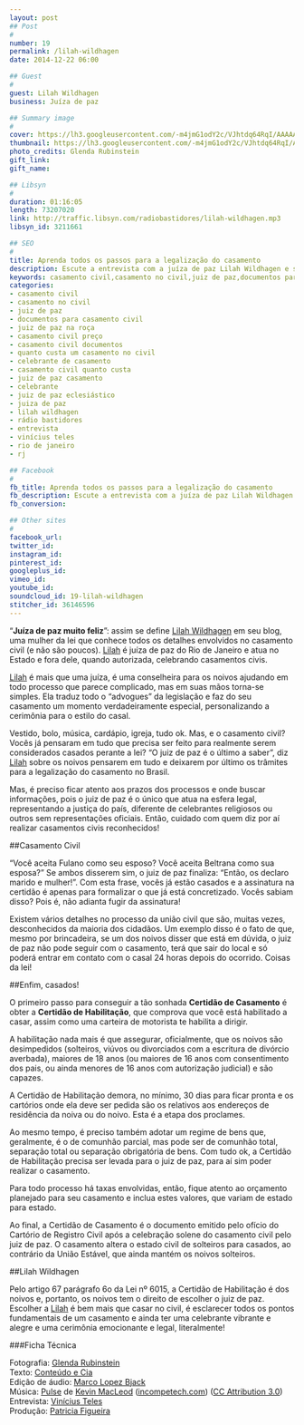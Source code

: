 ```yaml
---
layout: post
## Post
#
number: 19
permalink: /lilah-wildhagen
date: 2014-12-22 06:00

## Guest
#
guest: Lilah Wildhagen
business: Juíza de paz

## Summary image
#
cover: https://lh3.googleusercontent.com/-m4jmG1odY2c/VJhtdq64RqI/AAAAAAAABSk/4KGSglpj-Nc/s800/lilah-wildhaen-juiza-de-paz.jpg
thumbnail: https://lh3.googleusercontent.com/-m4jmG1odY2c/VJhtdq64RqI/AAAAAAAABSk/4KGSglpj-Nc/s800/lilah-wildhaen-juiza-de-paz.jpg
photo_credits: Glenda Rubinstein
gift_link: 
gift_name: 

## Libsyn
#
duration: 01:16:05
length: 73207020
link: http://traffic.libsyn.com/radiobastidores/lilah-wildhagen.mp3
libsyn_id: 3211661

## SEO
#
title: Aprenda todos os passos para a legalização do casamento
description: Escute a entrevista com a juíza de paz Lilah Wildhagen e saiba o que é necessário para formalizar o seu casamento civil.
keywords: casamento civil,casamento no civil,juiz de paz,documentos para casamento civil,juiz de paz na roça,casamento civil preço,casamento civil documentos,quanto custa um casamento no civil,celebrante de casamento,casamento civil quanto custa,juiz de paz casamento,celebrante,juiz de paz eclesiástico,juiza de paz,lilah wildhagen,rádio bastidores,entrevista,vinícius teles,rio de janeiro,rj
categories:
- casamento civil
- casamento no civil
- juiz de paz
- documentos para casamento civil
- juiz de paz na roça
- casamento civil preço
- casamento civil documentos
- quanto custa um casamento no civil
- celebrante de casamento
- casamento civil quanto custa
- juiz de paz casamento
- celebrante
- juiz de paz eclesiástico
- juiza de paz
- lilah wildhagen
- rádio bastidores
- entrevista
- vinícius teles
- rio de janeiro
- rj

## Facebook
#
fb_title: Aprenda todos os passos para a legalização do casamento
fb_description: Escute a entrevista com a juíza de paz Lilah Wildhagen e saiba o que é necessário para formalizar o seu casamento civil.
fb_conversion: 

## Other sites
#
facebook_url: 
twitter_id: 
instagram_id: 
pinterest_id: 
googleplus_id: 
vimeo_id: 
youtube_id: 
soundcloud_id: 19-lilah-wildhagen
stitcher_id: 36146596
---
```

“**Juíza de paz muito feliz**”: assim se define [Lilah Wildhagen][lw] em seu blog, uma mulher da lei que conhece todos os detalhes envolvidos no casamento civil (e não são poucos). [Lilah][lw] é juíza de paz do Rio de Janeiro e atua no Estado e fora dele, quando autorizada, celebrando casamentos civis.

[Lilah][lw] é mais que uma juíza, é uma conselheira para os noivos ajudando em todo processo que parece complicado, mas em suas mãos torna-se simples. Ela traduz todo o “advogues” da legislação e faz do seu casamento um momento verdadeiramente especial, personalizando a cerimônia para o estilo do casal.

Vestido, bolo, música, cardápio, igreja, tudo ok. Mas, e o casamento civil? Vocês já pensaram em tudo que precisa ser feito para realmente serem considerados casados perante a lei? “O juiz de paz é o último a saber”, diz [Lilah][lw] sobre os noivos pensarem em tudo e deixarem por último os trâmites para a legalização do casamento no Brasil. 

Mas, é preciso ficar atento aos prazos dos processos e onde buscar informações, pois o juiz de paz é o único que atua na esfera legal, representando a justiça do país, diferente de celebrantes religiosos ou outros sem representações oficiais. Então, cuidado com quem diz por aí realizar casamentos civis reconhecidos!

##Casamento Civil

“Você aceita Fulano como seu esposo? Você aceita Beltrana como sua esposa?” Se ambos disserem sim, o juiz de paz finaliza: “Então, os declaro marido e mulher!”. Com esta frase, vocês já estão casados e a assinatura na certidão é apenas para formalizar o que já está concretizado. Vocês sabiam disso? Pois é, não adianta fugir da assinatura!

Existem vários detalhes no processo da união civil que são, muitas vezes, desconhecidos da maioria dos cidadãos. Um exemplo disso é o fato de que, mesmo por brincadeira, se um dos noivos disser que está em dúvida, o juiz de paz não pode seguir com o casamento, terá que sair do local e só poderá entrar em contato com o casal 24 horas depois do ocorrido. Coisas da lei!

##Enfim, casados!

O primeiro passo para conseguir a tão sonhada **Certidão de Casamento** é obter a **Certidão de Habilitação**, que comprova que você está habilitado a casar, assim como uma carteira de motorista te habilita a dirigir. 

A habilitação nada mais é que assegurar, oficialmente, que os noivos são desimpedidos (solteiros, viúvos ou divorciados com a escritura de divórcio averbada), maiores de 18 anos (ou maiores de 16 anos com consentimento dos pais, ou ainda menores de 16 anos com autorização judicial) e são capazes.

A Certidão de Habilitação demora, no mínimo, 30 dias para ficar pronta e os cartórios onde ela deve ser pedida são os relativos aos endereços de residência da noiva ou do noivo. Esta é a etapa dos proclames. 

Ao mesmo tempo, é preciso também adotar um regime de bens que, geralmente, é o de comunhão parcial, mas pode ser de comunhão total, separação total ou separação obrigatória de bens. Com tudo ok, a Certidão de Habilitação precisa ser levada para o juiz de paz, para aí sim poder realizar o casamento.

Para todo processo há taxas envolvidas, então, fique atento ao orçamento planejado para seu casamento e inclua estes valores, que variam de estado para estado.

Ao final, a Certidão de Casamento é o documento emitido pelo ofício do Cartório de Registro Civil após a celebração solene do casamento civil pelo juiz de paz. O casamento altera o estado civil de solteiros para casados, ao contrário da União Estável, que ainda mantém os noivos solteiros.

##Lilah Wildhagen

Pelo artigo 67 parágrafo 6o da Lei nº 6015, a Certidão de Habilitação é dos noivos e, portanto, os noivos tem o direito de escolher o juiz de paz. Escolher a [Lilah][lw] é bem mais que casar no civil, é esclarecer todos os pontos fundamentais de um casamento e ainda ter uma celebrante vibrante e alegre e uma cerimônia emocionante e legal, literalmente!

###Ficha Técnica

Fotografia: [Glenda Rubinstein][gr]  
Texto: [Conteúdo e Cia][cia]  
Edição de áudio: [Marco Lopez Bjack][m]  
Música: [Pulse][pm] de [Kevin MacLeod][pm] ([incompetech.com][pm]) ([CC Attribution 3.0][CCA])  
Entrevista: [Vinícius Teles][v]  
Produção: [Patricia Figueira][pf]

[m]: https://www.facebook.com/MarcoLopezOficial
[v]: http://www.viniciusteles.com.br
[cia]: http://conteudoecia.com.br
[pf]: http://www.patriciafigueira.com.br
[CCA]: http://creativecommons.org/licenses/by/3.0/
[pm]: http://incompetech.com/music/royalty-free/index.html?isrc=USUAN1100102

[gr]: https://www.facebook.com/glendarubinsteinfotografia
[lw]: http://liahjuizadepazfelizzz.blogspot.pt/